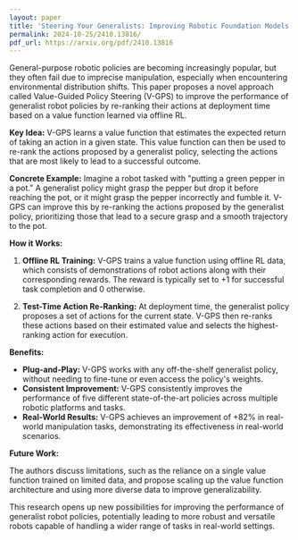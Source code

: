```yaml
---
layout: paper
title: 'Steering Your Generalists: Improving Robotic Foundation Models via Value Guidance'
permalink: 2024-10-25/2410.13816/
pdf_url: https://arxiv.org/pdf/2410.13816
---
```


General-purpose robotic policies are becoming increasingly popular, but they often fail due to imprecise manipulation, especially when encountering environmental distribution shifts. This paper proposes a novel approach called Value-Guided Policy Steering (V-GPS) to improve the performance of generalist robot policies by re-ranking their actions at deployment time based on a value function learned via offline RL.

**Key Idea:** V-GPS learns a value function that estimates the expected return of taking an action in a given state. This value function can then be used to re-rank the actions proposed by a generalist policy, selecting the actions that are most likely to lead to a successful outcome.

**Concrete Example:** Imagine a robot tasked with "putting a green pepper in a pot." A generalist policy might grasp the pepper but drop it before reaching the pot, or it might grasp the pepper incorrectly and fumble it. V-GPS can improve this by re-ranking the actions proposed by the generalist policy, prioritizing those that lead to a secure grasp and a smooth trajectory to the pot. 

**How it Works:**

1. **Offline RL Training:** V-GPS trains a value function using offline RL data, which consists of demonstrations of robot actions along with their corresponding rewards. The reward is typically set to +1 for successful task completion and 0 otherwise.

2. **Test-Time Action Re-Ranking:** At deployment time, the generalist policy proposes a set of actions for the current state. V-GPS then re-ranks these actions based on their estimated value and selects the highest-ranking action for execution. 

**Benefits:**

* **Plug-and-Play:** V-GPS works with any off-the-shelf generalist policy, without needing to fine-tune or even access the policy's weights.
* **Consistent Improvement:** V-GPS consistently improves the performance of five different state-of-the-art policies across multiple robotic platforms and tasks.
* **Real-World Results:** V-GPS achieves an improvement of +82% in real-world manipulation tasks, demonstrating its effectiveness in real-world scenarios. 

**Future Work:**

The authors discuss limitations, such as the reliance on a single value function trained on limited data, and propose scaling up the value function architecture and using more diverse data to improve generalizability.

This research opens up new possibilities for improving the performance of generalist robot policies, potentially leading to more robust and versatile robots capable of handling a wider range of tasks in real-world settings.
